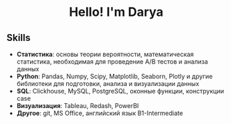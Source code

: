 <h1 align="center">Hello! I'm Darya</a> 
<h3 align="center"></h3>

<!--
**daryastep/daryastep** is a ✨ _special_ ✨ repository because its `README.md` (this file) appears on your GitHub profile.

Here are some ideas to get you started:

- 🔭 I’m currently working on ...
- 🌱 I’m currently learning ...
- 👯 I’m looking to collaborate on ...
- 🤔 I’m looking for help with ...
- 💬 Ask me about ...
- 📫 How to reach me: ...
- 😄 Pronouns: ...
- ⚡ Fun fact: ...
-->

## Skills
- **Статистика**: основы теории вероятности,  математическая статистика, необходимая для проведение A/B тестов и анализа данных   
- **Python**: Pandas, Numpy, Scipy, Matplotlib, Seaborn, Plotly и другие библиотеки для подготовки, анализа и визуализации данных  
- **SQL**: Clickhouse, MySQL, PostgreSQL, оконные функции, конструкции case   
- **Визуализация**: Tableau, Redash, PowerBI  
- **Другое**: git,  MS Office, английский язык B1-Intermediate  
